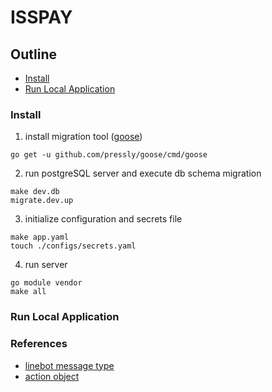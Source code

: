# ISSPAY

## Outline

- [Install](#install)
- [Run Local Application](#run-local-application)

### Install

1. install migration tool ([goose](https://github.com/pressly/goose))

```shell
go get -u github.com/pressly/goose/cmd/goose
```

2. run postgreSQL server and execute db schema migration

```shell
make dev.db
migrate.dev.up
```

3. initialize configuration and secrets file

```shell
make app.yaml
touch ./configs/secrets.yaml
```

4. run server

```shell
go module vendor
make all
```

### Run Local Application

### References

- [linebot message type](https://developers.line.biz/en/docs/messaging-api/message-types/#template-messages)
- [action object](https://developers.line.biz/en/reference/messaging-api/#action-objects)